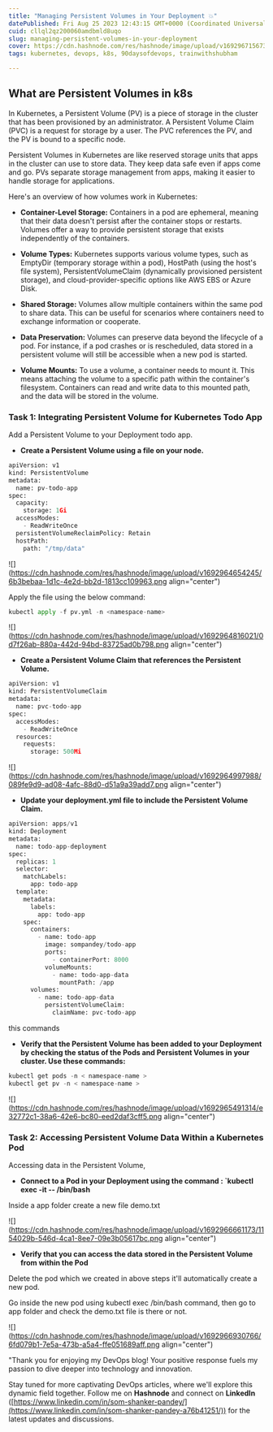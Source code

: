 ```yaml
---
title: "Managing Persistent Volumes in Your Deployment 💥"
datePublished: Fri Aug 25 2023 12:43:15 GMT+0000 (Coordinated Universal Time)
cuid: cllql2qz200060amdbmld8uqo
slug: managing-persistent-volumes-in-your-deployment
cover: https://cdn.hashnode.com/res/hashnode/image/upload/v1692967156737/542c7581-072f-451f-b383-c9760bad47f5.png
tags: kubernetes, devops, k8s, 90daysofdevops, trainwithshubham

---
```


## What are Persistent Volumes in k8s

In Kubernetes, a Persistent Volume (PV) is a piece of storage in the cluster that has been provisioned by an administrator. A Persistent Volume Claim (PVC) is a request for storage by a user. The PVC references the PV, and the PV is bound to a specific node.

Persistent Volumes in Kubernetes are like reserved storage units that apps in the cluster can use to store data. They keep data safe even if apps come and go. PVs separate storage management from apps, making it easier to handle storage for applications.

Here's an overview of how volumes work in Kubernetes:

* **Container-Level Storage:** Containers in a pod are ephemeral, meaning that their data doesn't persist after the container stops or restarts. Volumes offer a way to provide persistent storage that exists independently of the containers.
    
* **Volume Types:** Kubernetes supports various volume types, such as EmptyDir (temporary storage within a pod), HostPath (using the host's file system), PersistentVolumeClaim (dynamically provisioned persistent storage), and cloud-provider-specific options like AWS EBS or Azure Disk.
    
* **Shared Storage:** Volumes allow multiple containers within the same pod to share data. This can be useful for scenarios where containers need to exchange information or cooperate.
    
* **Data Preservation:** Volumes can preserve data beyond the lifecycle of a pod. For instance, if a pod crashes or is rescheduled, data stored in a persistent volume will still be accessible when a new pod is started.
    
* **Volume Mounts:** To use a volume, a container needs to mount it. This means attaching the volume to a specific path within the container's filesystem. Containers can read and write data to this mounted path, and the data will be stored in the volume.
    

### **Task 1: Integrating Persistent Volume for Kubernetes Todo App**

Add a Persistent Volume to your Deployment todo app.

* **Create a Persistent Volume using a file on your node.**
    

```python
apiVersion: v1
kind: PersistentVolume
metadata:
  name: pv-todo-app
spec:
  capacity:
    storage: 1Gi
  accessModes:
    - ReadWriteOnce
  persistentVolumeReclaimPolicy: Retain
  hostPath:
    path: "/tmp/data"
```

![](https://cdn.hashnode.com/res/hashnode/image/upload/v1692964654245/6b3bebaa-1d1c-4e2d-bb2d-1813cc109963.png align="center")

Apply the file using the below command:

```python
kubectl apply -f pv.yml -n <namespace-name>
```

![](https://cdn.hashnode.com/res/hashnode/image/upload/v1692964816021/0d7f26ab-880a-442d-94bd-83725ad0b798.png align="center")

* **Create a Persistent Volume Claim that references the Persistent Volume.**
    

```python
apiVersion: v1
kind: PersistentVolumeClaim
metadata:
  name: pvc-todo-app
spec:
  accessModes:
    - ReadWriteOnce
  resources:
    requests:
      storage: 500Mi
```

![](https://cdn.hashnode.com/res/hashnode/image/upload/v1692964997988/089fe9d9-ad08-4afc-88d0-d51a9a39add7.png align="center")

* **Update your deployment.yml file to include the Persistent Volume Claim.**
    

```python
apiVersion: apps/v1
kind: Deployment
metadata:
  name: todo-app-deployment
spec:
  replicas: 1
  selector:
    matchLabels:
      app: todo-app
  template:
    metadata:
      labels:
        app: todo-app
    spec:
      containers:
        - name: todo-app
          image: sompandey/todo-app
          ports:
            - containerPort: 8000
          volumeMounts:
            - name: todo-app-data
              mountPath: /app
      volumes:
        - name: todo-app-data
          persistentVolumeClaim:
            claimName: pvc-todo-app
```

this commands

* **Verify that the Persistent Volume has been added to your Deployment by checking the status of the Pods and Persistent Volumes in your cluster. Use these commands:**
    

```python
kubectl get pods -n < namespace-name >
kubectl get pv -n < namespace-name >
```

![](https://cdn.hashnode.com/res/hashnode/image/upload/v1692965491314/e32772c1-38a6-42e6-bc80-eed2daf3cff5.png align="center")

### **Task 2: Accessing Persistent Volume Data Within a Kubernetes Pod**

Accessing data in the Persistent Volume,

* **Connect to a Pod in your Deployment using the command : \`kubectl exec -it -- /bin/bash**
    

Inside a app folder create a new file demo.txt

![](https://cdn.hashnode.com/res/hashnode/image/upload/v1692966661173/1154029b-546d-4ca1-8ee7-09e3b05617bc.png align="center")

* **Verify that you can access the data stored in the Persistent Volume from within the Pod**
    

Delete the pod which we created in above steps it'll automatically create a new pod.

Go inside the new pod using kubectl exec /bin/bash command, then go to app folder and check the demo.txt file is there or not.

![](https://cdn.hashnode.com/res/hashnode/image/upload/v1692966930766/6fd079b1-7e5a-473b-a5a4-ffe051689aff.png align="center")

"Thank you for enjoying my DevOps blog! Your positive response fuels my passion to dive deeper into technology and innovation.

Stay tuned for more captivating DevOps articles, where we'll explore this dynamic field together. Follow me on **Hashnode** and connect on **LinkedIn** ([https://www.linkedin.com/in/som-shanker-pandey/](https://www.linkedin.com/in/som-shanker-pandey-a76b41251/)) for the latest updates and discussions.
